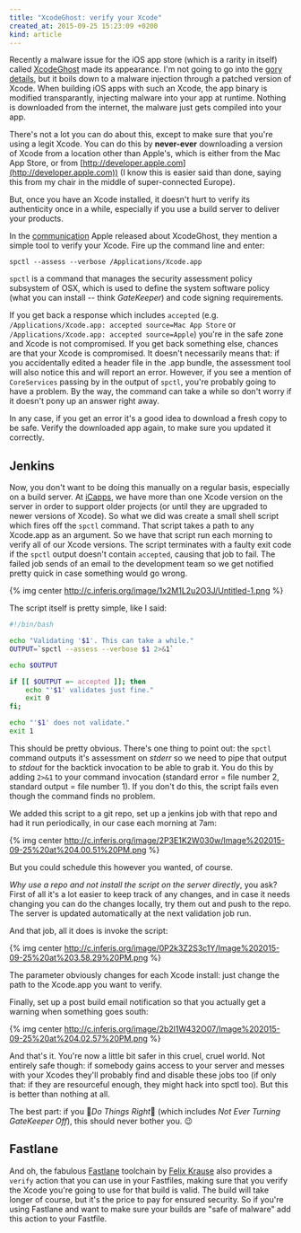 ```yaml
---
title: "XcodeGhost: verify your Xcode"
created_at: 2015-09-25 15:23:09 +0200
kind: article
---
```


Recently a malware issue for the iOS app store (which is a rarity in itself) called [XcodeGhost](http://www.macrumors.com/2015/09/20/xcodeghost-chinese-malware-faq/) made its appearance. I'm not going to go into the [gory](http://researchcenter.paloaltonetworks.com/2015/09/novel-malware-xcodeghost-modifies-xcode-infects-apple-ios-apps-and-hits-app-store/) [details](http://researchcenter.paloaltonetworks.com/2015/09/more-details-on-the-xcodeghost-malware-and-affected-ios-apps/), but it boils down to a malware injection through a patched version of Xcode. When building iOS apps with such an Xcode, the app binary is modified transparantly, injecting malware into your app at runtime. Nothing is downloaded from the internet, the malware just gets compiled into your app.

There's not a lot you can do about this, except to make sure that you're using a legit Xcode. You can do this by **never-ever** downloading a version of Xcode from a location other than Apple's, which is either from the Mac App Store, or from [http://developer.apple.com](http://developer.apple.com)) (I know this is easier said than done, saying this from my chair in the middle of super-connected Europe).

<!-- more -->

But, once you have an Xcode installed, it doesn't hurt to verify its authenticity once in a while, especially if you use a build server to deliver your products.

In the [communication](https://developer.apple.com/news/?id=09222015a) Apple released about XcodeGhost, they mention a simple tool to verify your Xcode. Fire up the command line and enter:

```
spctl --assess --verbose /Applications/Xcode.app
```

`spctl` is a command that manages the security assessment policy subsystem of OSX, which is used to define the system software policy (what you can install -- think *GateKeeper*) and code signing requirements.

If you get back a response which includes `accepted` (e.g. `/Applications/Xcode.app: accepted source=Mac App Store` or `/Applications/Xcode.app: accepted source=Apple`) you're in the safe zone and Xcode is not compromised. If you get back something else, chances are that your Xcode is compromised. It doesn't necessarily means that: if you accidentally edited a header file in the .app bundle, the assessment tool will also notice this and will report an error. 
However, if you see a mention of `CoreServices` passing by in the output of `spctl`, you're probably going to have a problem. By the way, the command can take a while so don't worry if it doesn't pony up an answer right away.

In any case, if you get an error it's a good idea to download a fresh copy to be safe. Verify the downloaded app again, to make sure you updated it correctly.

## Jenkins

Now, you don't want to be doing this manually on a regular basis, especially on a build server. At [iCapps](http://icapps.com), we have more than one Xcode version on the server in order to support older projects (or until they are upgraded to newer versions of Xcode). So what we did was create a small shell script which fires off the `spctl` command. That script takes a path to any Xcode.app as an argument. So we have that script run each morning to verify all of our Xcode versions. The script terminates with a faulty exit code if the `spctl` output doesn't contain `accepted`, causing that job to fail. The failed job sends of an email to the development team so we get notified pretty quick in case something would go wrong.

{% img center http://c.inferis.org/image/1x2M1L2u2O3J/Untitled-1.png %}

The script itself is pretty simple, like I said:

```sh
#!/bin/bash

echo "Validating '$1'. This can take a while."
OUTPUT=`spctl --assess --verbose $1 2>&1`

echo $OUTPUT

if [[ $OUTPUT =~ accepted ]]; then
	echo "'$1' validates just fine."
	exit 0
fi;

echo "'$1' does not validate."
exit 1
```

This should be pretty obvious. There's one thing to point out: the `spctl` command outputs it's assessment on *stderr* so we need to pipe that output to *stdout* for the backtick invocation to be able to grab it. You do this by adding `2>&1` to your command invocation (standard error = file number 2, standard output = file number 1). If you don't do this, the script fails even though the command finds no problem.

We added this script to a git repo, set up a jenkins job with that repo and had it run periodically, in our case each morning at 7am:

{% img center http://c.inferis.org/image/2P3E1K2W030w/Image%202015-09-25%20at%204.00.51%20PM.png %}

But you could schedule this however you wanted, of course.

*Why use a repo and not install the script on the server directly*, you ask? First of all it's a lot easier to keep track of any changes, and in case it needs changing you can do the changes locally, try them out and push to the repo. The server is updated automatically at the next validation job run.

And that job, all it does is invoke the script:

{% img center http://c.inferis.org/image/0P2k3Z2S3c1Y/Image%202015-09-25%20at%203.58.29%20PM.png %}

The parameter obviously changes for each Xcode install: just change the path to the Xcode.app you want to verify.

Finally, set up a post build email notification so that you actually get a warning when something goes south:

{% img center http://c.inferis.org/image/2b2l1W432O07/Image%202015-09-25%20at%204.02.57%20PM.png %}

And that's it. You're now a little bit safer in this cruel, cruel world. Not entirely safe though: if somebody gains access to your server and messes with your Xcodes they'll probably find and disable these jobs too (if only that: if they are resourceful enough, they might hack into spctl too). But this is better than nothing at all. 

The best part: if you 🌟*Do Things Right*🌟 (which includes *Not Ever Turning GateKeeper Off*), this should never bother you. 😉

## Fastlane

And oh, the fabulous [Fastlane](http://fastlane.tools) toolchain by [Felix Krause](http://twitter.com/krausefx) also provides a `verify` action that you can use in your Fastfiles, making sure that you verify the Xcode you're going to use for that build is valid. The build will take longer of course, but it's the price to pay for ensured security. So if you're using Fastlane and want to make sure your builds are "safe of malware" add this action to your Fastfile.




